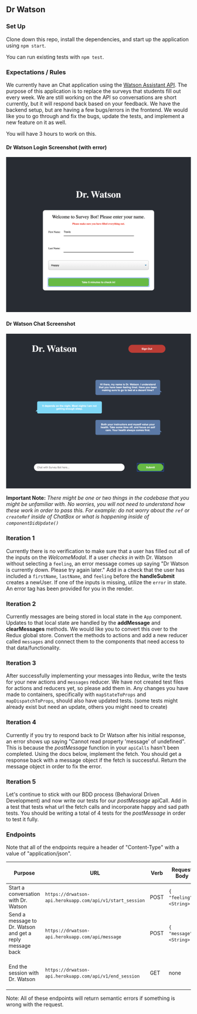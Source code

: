 ## Dr Watson 

### Set Up

Clone down this repo, install the dependencies, and start up the application using `npm start`.

You can run existing tests with `npm test`.

### Expectations / Rules

We currently have an Chat application using the [Watson Assistant API](https://cloud.ibm.com/docs/services/assistant?topic=assistant-api-overview).  The purpose of this application is to replace the surveys that students fill out every week.  We are still working on the API so conversations are short currently, but it will respond back based on your feedback.  We have the backend setup, but are having a few bugs/errors in the frontend.  We would like you to go through and fix the bugs, update the tests, and implement a new feature on it as well.

You will have 3 hours to work on this.

#### Dr Watson Login Screenshot (with error)
![dr-watson-login-screenshot](./assets/dr-watson-login-screenshot.png)

#### Dr Watson Chat Screenshot
![dr-watson-chat-screenshot](./assets/dr-watson-chat-screenshot.png)

**Important Note:** *There might be one or two things in the codebase that you might be unfamiliar with.  No worries, you will not need to understand how these work in order to pass this.  For example: do not worry about the `ref` or `createRef` inside of ChatBox or what is happening inside of `componentDidUpdate()`* 

### Iteration 1

Currently there is no verification to make sure that a user has filled out all of the inputs on the *WelcomeModal*.  If a user *checks in* with Dr. Watson without selecting a `feeling`, an error message comes up saying "Dr Watson is currently down. Please try again later."  Add in a check that the user has included a `firstName`, `lastName`, and `feeling` before the **handleSubmit** creates a newUser.  If one of the inputs is missing, utilize the `error` in state.  An error tag has been provided for you in the render.

### Iteration 2

Currently messages are being stored in local state in the `App` component.  Updates to that local state are handled by the **addMessage** and **clearMessages** methods.  We would like you to convert this over to the Redux global store.  Convert the methods to actions and add a new reducer called `messages` and connect them to the components that need access to that data/functionality.  

### Iteration 3

After successfully implementing your messages into Redux, write the tests for your new actions and `messages` reducer.  We have not created test files for actions and reducers yet, so please add them in.  Any changes you have made to containers, specifically with `mapStateToProps` and `mapDispatchToProps`, should also have updated tests. (some tests might already exist but need an update, others you might need to create)

### Iteration 4

Currently if you try to respond back to Dr Watson after his initial response, an error shows up saying "Cannot read property 'message' of undefined".  This is because the *postMessage* function in your `apiCalls` hasn't been completed.  Using the docs below, implement the fetch.  You should get a response back with a message object if the fetch is successful.  Return the message object in order to fix the error.

### Iteration 5

Let's continue to stick with our BDD process (Behavioral Driven Development) and now write our tests for our *postMessage* apiCall.  Add in a test that tests what url the fetch calls and incorporate happy and sad path tests.  You should be writing a total of 4 tests for the *postMessage* in order to test it fully. 


### Endpoints

Note that all of the endpoints require a header of "Content-Type" with a value of "application/json".

| Purpose | URL | Verb | Request Body | Sample Success Response |
|----|----|----|----|----|
| Start a conversation with Dr. Watson | `https://drwatson-api.herokuapp.com/api/v1/start_session` | POST | `{ "feeling": <String> }` | `{ "message": "Hello, I am Dr. Watson..." }` |
| Send a message to Dr. Watson and get a reply message back | `https://drwatson-api.herokuapp.com/api/message` | POST | `{ "message": <String> }` | `{ "message": "I appreciate the feedback..." }` |
| End the session with Dr. Watson | `https://drwatson-api.herokuapp.com/api/v1/end_session` | GET | none | 200 status code, no response body content |


Note: All of these endpoints will return semantic errors if something is wrong with the request.
